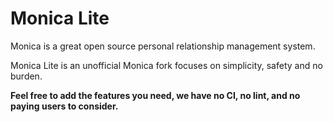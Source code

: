# Monica Lite

Monica is a great open source personal relationship management system.

Monica Lite is an unofficial Monica fork focuses on simplicity, safety and no burden.

**Feel free to add the features you need, we have no CI, no lint, and no paying users to consider.**